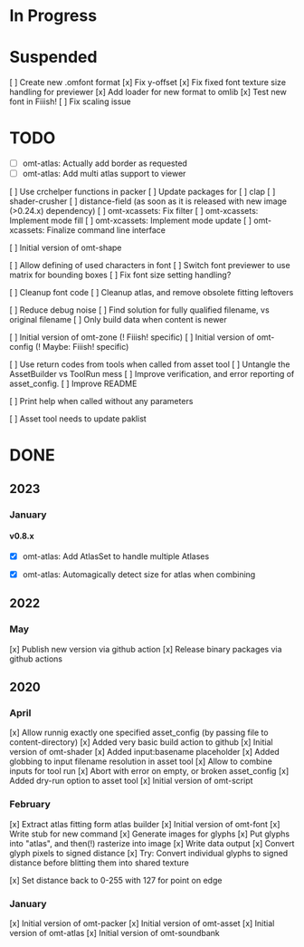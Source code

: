 # In Progress


# Suspended

[ ] Create new .omfont format
	[x] Fix y-offset
	[x] Fix fixed font texture size handling for previewer
	[x] Add loader for new format to omlib
	[x] Test new font in Fiiish!
	[ ] Fix scaling issue

# TODO

- [ ] omt-atlas: Actually add border as requested
- [ ] omt-atlas: Add multi atlas support to viewer

[ ] Use crchelper functions in packer
[ ] Update packages for
	[ ] clap
	[ ] shader-crusher
	[ ] distance-field (as soon as it is released with new image (>0.24.x) dependency)
[ ] omt-xcassets: Fix filter
[ ] omt-xcassets: Implement mode fill
[ ] omt-xcassets: Implement mode update
[ ] omt-xcassets: Finalize command line interface



[ ] Initial version of omt-shape

[ ] Allow defining of used characters in font
[ ] Switch font previewer to use matrix for bounding boxes
[ ] Fix font size setting handling?

[ ] Cleanup font code
[ ] Cleanup atlas, and remove obsolete fitting leftovers

[ ] Reduce debug noise
[ ] Find solution for fully qualified filename, vs original filename
[ ] Only build data when content is newer

[ ] Initial version of omt-zone 	(! Fiiish! specific)
[ ] Initial version of omt-config	(! Maybe: Fiiish! specific)

[ ] Use return codes from tools when called from asset tool
[ ] Untangle the AssetBuilder vs ToolRun mess
[ ] Improve verification, and error reporting of asset_config.
[ ] Improve README

[ ] Print help when called without any parameters

[ ] Asset tool needs to update paklist

# DONE

## 2023

### January

#### v0.8.x

- [x] omt-atlas: Add AtlasSet to handle multiple Atlases
- [x] omt-atlas: Automagically detect size for atlas when combining


## 2022

### May

[x] Publish new version via github action
[x] Release binary packages via github actions

## 2020

### April

[x] Allow runnig exactly one specified asset_config (by passing file to content-directory)
[x] Added very basic build action to github
[x] Initial version of omt-shader
[x] Added input:basename placeholder
[x] Added globbing to input filename resolution in asset tool
[x] Allow to combine inputs for tool run
[x] Abort with error on empty, or broken asset_config
[x] Added dry-run option to asset tool
[x] Initial version of omt-script

### February

[x] Extract atlas fitting form atlas builder
[x] Initial version of omt-font
	[x] Write stub for new command
	[x] Generate images for glyphs
	[x] Put glyphs into "atlas", and then(!) rasterize into image
	[x] Write data output
	[x] Convert glyph pixels to signed distance
	[x] Try: Convert individual glyphs to signed distance before blitting them into shared texture

[x] Set distance back to 0-255 with 127 for point on edge

### January


[x] Initial version of omt-packer
[x] Initial version of omt-asset
[x] Initial version of omt-atlas
[x] Initial version of omt-soundbank

